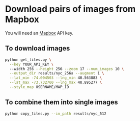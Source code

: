 # Download pairs of images from Mapbox

You will need an [Mapbox](https://mapbox.com) API key.

## To download images

```sh
python get_tiles.py \
  --key YOUR_API_KEY \ 
  --width 256 --height 256 --zoom 17 --num_images 10 \
  --output_dir results/nyc_256a --augment 1 \
  --lat_min -74.004503 --lng_min 40.563883 \
  --lat_max -73.732700 --lng_max 40.895277 \
  --style_map USERNAME/MAP_ID
```

## To combine them into single images

```sh
python copy_tiles.py --in_path results/nyc_512
```
